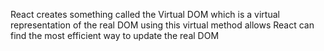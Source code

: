 ---
---

React creates something called the Virtual DOM which is a virtual representation of the real DOM using this virtual method allows React can find the most efficient way to update the real DOM 
